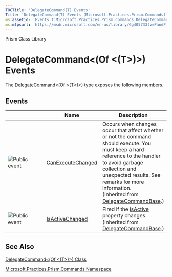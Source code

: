 ```yaml
---
TOCTitle: 'DelegateCommand(T) Events'
Title: 'DelegateCommand(T) Events (Microsoft.Practices.Prism.Commands)'
ms:assetid: 'Events.T:Microsoft.Practices.Prism.Commands.DelegateCommand\`1'
ms:mtpsurl: 'https://msdn.microsoft.com/en-us/library/Gg405733(v=PandP.50)'
---
```


Prism Class Library

DelegateCommand&lt;(Of &lt;(T&gt;)&gt;) Events
==============================================


The [DelegateCommand&lt;(Of &lt;(T&gt;)&gt;)](https://msdn.microsoft.com/t:microsoft.practices.prism.commands.delegatecommand%601) type exposes the following members.

Events
------

<span id="eventTableToggle"></span>
<table>
<colgroup>
<col width="33%" />
<col width="33%" />
<col width="33%" />
</colgroup>
<thead>
<tr class="header">
<th> </th>
<th>Name</th>
<th>Description</th>
</tr>
</thead>
<tbody>
<tr class="odd">
<td><img src="https://msdn.microsoft.com/en-us/Gg405733.pubevent(en-us,PandP.50).gif" title="Public event" /></td>
<td><a href="https://msdn.microsoft.com/e:microsoft.practices.prism.commands.delegatecommandbase.canexecutechanged">CanExecuteChanged</a></td>
<td><div class="summary">
Occurs when changes occur that affect whether or not the command should execute. You must keep a hard reference to the handler to avoid garbage collection and unexpected results. See remarks for more information.
</div>
(Inherited from <a href="https://msdn.microsoft.com/t:microsoft.practices.prism.commands.delegatecommandbase">DelegateCommandBase</a>.)</td>
</tr>
<tr class="even">
<td><img src="https://msdn.microsoft.com/en-us/Gg405733.pubevent(en-us,PandP.50).gif" title="Public event" /></td>
<td><a href="https://msdn.microsoft.com/e:microsoft.practices.prism.commands.delegatecommandbase.isactivechanged">IsActiveChanged</a></td>
<td><div class="summary">
Fired if the <a href="https://msdn.microsoft.com/p:microsoft.practices.prism.commands.delegatecommandbase.isactive">IsActive</a> property changes.
</div>
(Inherited from <a href="https://msdn.microsoft.com/t:microsoft.practices.prism.commands.delegatecommandbase">DelegateCommandBase</a>.)</td>
</tr>
</tbody>
</table>

See Also
--------

<span id="seeAlsoToggle"></span>
[DelegateCommand&lt;(Of &lt;(T&gt;)&gt;) Class](https://msdn.microsoft.com/t:microsoft.practices.prism.commands.delegatecommand%601)

[Microsoft.Practices.Prism.Commands Namespace](https://msdn.microsoft.com/n:microsoft.practices.prism.commands)
